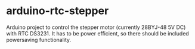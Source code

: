 # arduino-rtc-stepper
Arduino project to control the stepper motor (currently 28BYJ-48 5V DC) with RTC DS3231. 
It has to be power efficient, so there should be included powersaving functionality.
